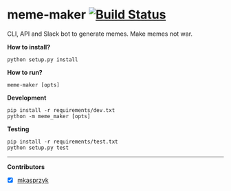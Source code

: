 # meme-maker [![Build Status](https://travis-ci.org/mkasprzyk/meme-maker.svg?branch=master)](https://travis-ci.org/mkasprzyk/meme-maker)

CLI, API and Slack bot to generate memes. Make memes not war.

**How to install?**
```
python setup.py install
```

**How to run?**
```
meme-maker [opts]
```

**Development**
```
pip install -r requirements/dev.txt
python -m meme_maker [opts]
```

**Testing**
```
pip install -r requirements/test.txt
python setup.py test
```

---

**Contributors**
- [x] [mkasprzyk](https://github.com/mkasprzyk)
